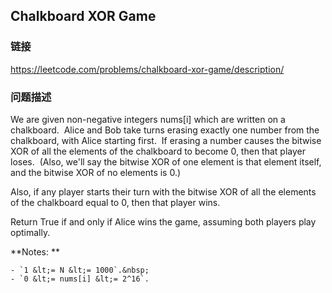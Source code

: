 ## Chalkboard XOR Game  
### 链接  
https://leetcode.com/problems/chalkboard-xor-game/description/  
### 问题描述
We are given non-negative integers nums[i] which are written on a chalkboard.&nbsp; Alice and Bob take turns erasing exactly one number from the chalkboard, with Alice starting first.&nbsp; If erasing a number causes&nbsp;the bitwise XOR of all the elements of the chalkboard to become&nbsp;0, then that player loses.&nbsp; (Also, we&#39;ll say the bitwise XOR of one element is that element itself, and the bitwise XOR of no elements is 0.)

Also, if any player starts their turn with the bitwise XOR of all the elements of the chalkboard equal to 0, then that player wins.

Return True if and only if Alice wins the game, assuming both players play optimally.

**Notes: **

	- `1 &lt;= N &lt;= 1000`.&nbsp;
	- `0 &lt;= nums[i] &lt;= 2^16`.

&nbsp;
